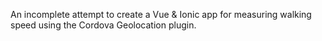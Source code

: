 An incomplete attempt to create a Vue & Ionic app for measuring walking speed using the Cordova Geolocation plugin.